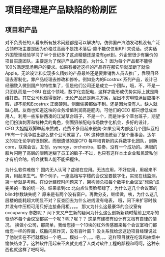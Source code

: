 # 项目经理是产品缺陷的粉刷匠 #

## 项目和产品 ##
对不负责任的人看来所有技术问题都是可以解决的。仿佛国产汽油发动机没有广泛占领市场主要是因为价格过高而不是技术落后-能不能仅仅用KPI 来说话。说实话外国管理经验学习了半个世纪多了这点精髓还是没有get到。外企里很少有廉价的项目实施团队，主要是为了保护产品的稳定。为什么？ 因为每个产品都不能够100%满足现场用户的要求。如果有接近这样的产品存在那它早就垄断了就像Apple。无论设计和实现多么精妙的产品最终还是要靠销售人员去推广，靠项目经理去客制化，靠产品经理去修改和修补。例如业内的Ecostrux 系列产品，设计已经细致入微到国产的特性集了，但是他们公司还是成立一个团队，哦，不，不是一只团队而是一个BU 在这个领域，数字化变配电，这样才能形成优势实际上就是降维打击。其它公司也做得很好，无论产品还是解决方案，层出不穷琳琅满目应接不暇，却不能和Ecostrux 正面硬刚。侧面偷袭都做不到。还是因为没有人。缺人就缺心眼。友商也知道这块的业务增值利润高是肥肉，可他们的CEO 都只想低成本用人，利用一些东拼西凑的江湖草台班子，不是一个，而是许多个草台班子，期望他们扮演刺客和特种兵的角色，侧面狙杀配电市场数字化机会，多好的设计，CFO 大姐姐双脚举起来赞成，花费不多用起来很美-如果公司内部这几个团队互相PK有一个竞争胜出那么整个公司就赢了。OK 这种想法统治了整个董事会。达尔文的进化论学的很到家。而很遗憾的是CFO 每年培育新的尖兵数字化团队，创新core，联席会议，互创，synergy，orchestra，联奏，没有一个成功的。满眼的胶片闪瞎了高层的眼睛迷糊了员工的脑子-不过，也只有这样本土企业和民营私创才有机会呐。机会就看人能不能把握住。

为什么软件难做？ 国内无人认可？症结在应用。无法应用，不好应用，用起来不爽，用起来生气。举个例子，一座高档写字楼的会议室要数字化，实现在线监测。第一步就是考察。在设计建模时问题来了，架构师总把每个数字化会议室“想象”成完美的一致的统一的。结果拿到cc 北向点位表脸都绿了，为什么这几个会议室的blind参数缺失呢？ 原来是有两个没有窗户。再做分支，继续做，咦，为什么这几层楼的能耗超大明显不对？反查回去为什么进线没有电表， 哦，问下来扩容时候并没有中压柜可用只好连接备用柜。。。。 那又为什么这最豪华的会议室有occupancy 参数呢？ 问下来又产生新的疑问为什么这么创新新颖时髦前卫来斯的驱动不每个会议室都买一个呢？呢？呢？？ 这是有建模有设计有文档有自律的情况。 换做小公司，那简单，我给您接一个13块的红外传感器来每个会议室咱们都给您一样的界面，炫酷闪屌炸天，没有百叶窗？ 没关系我给您这边项目经理说过了他说实在不行就模拟一个吧。。。模拟一个。。。吧。。。这样项目就在吃饭和抽烟中愉快结束了。这种软件用起来不爽就变成了人类对软件工程的鄙视和呵呵，这种东西也就这样了吧呵呵。



